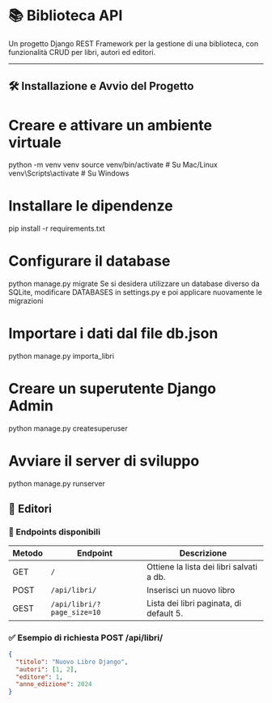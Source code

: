 # 📚 Biblioteca API

Un progetto Django REST Framework per la gestione di una biblioteca, con funzionalità CRUD per libri, autori ed editori.

---

## 🛠 Installazione e Avvio del Progetto

# Creare e attivare un ambiente virtuale
python -m venv venv
source venv/bin/activate  # Su Mac/Linux
venv\Scripts\activate  # Su Windows

# Installare le dipendenze
pip install -r requirements.txt

# Configurare il database
python manage.py migrate
Se si desidera utilizzare un database diverso da SQLite, modificare DATABASES in settings.py e poi applicare nuovamente le migrazioni

# Importare i dati dal file db.json
python manage.py importa_libri

# Creare un superutente Django Admin
python manage.py createsuperuser

# Avviare il server di sviluppo
python manage.py runserver


## 📌 Editori

### 🔹 Endpoints disponibili

| Metodo | Endpoint                     | Descrizione                              |
|--------|------------------------------|------------------------------------------|
| GET    | `/`                          | Ottiene la lista dei libri salvati a db. |
| POST   | `/api/libri/`                | Inserisci un nuovo libro                 |
| GEST   | `/api/libri/?page_size=10`   | Lista dei libri paginata, di default 5.  |

### ✅ Esempio di richiesta **POST** /api/libri/
```json
{
  "titolo": "Nuovo Libro Django",
  "autori": [1, 2],
  "editore": 1,
  "anno_edizione": 2024
}